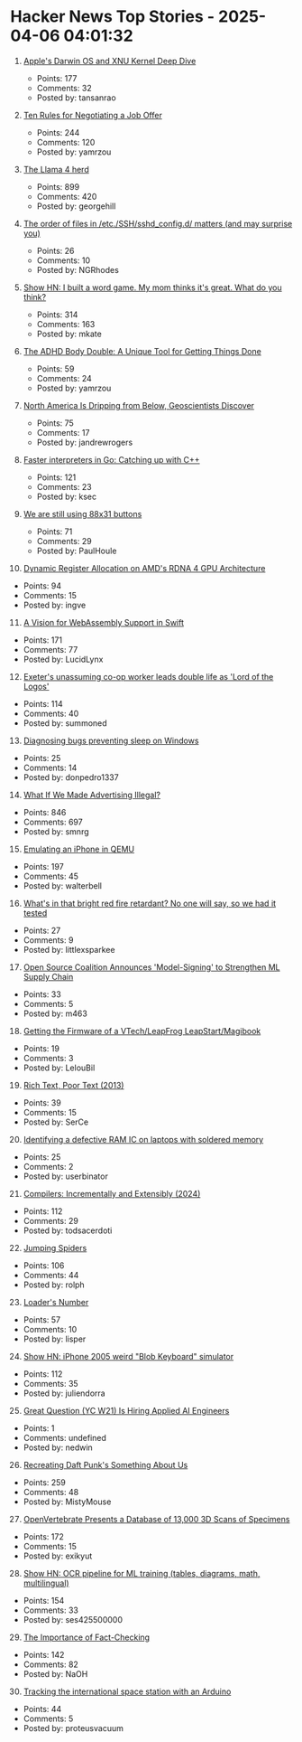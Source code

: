 # Hacker News Top Stories - 2025-04-06 04:01:32

1. [Apple's Darwin OS and XNU Kernel Deep Dive](https://tansanrao.com/blog/2025/04/xnu-kernel-and-darwin-evolution-and-architecture/)
   - Points: 177
   - Comments: 32
   - Posted by: tansanrao

2. [Ten Rules for Negotiating a Job Offer](https://haseebq.com/my-ten-rules-for-negotiating-a-job-offer/)
   - Points: 244
   - Comments: 120
   - Posted by: yamrzou

3. [The Llama 4 herd](https://ai.meta.com/blog/llama-4-multimodal-intelligence/)
   - Points: 899
   - Comments: 420
   - Posted by: georgehill

4. [The order of files in /etc./SSH/sshd_config.d/ matters (and may surprise you)](https://utcc.utoronto.ca/~cks/space/blog/sysadmin/OpenSSHConfigOrderMatters)
   - Points: 26
   - Comments: 10
   - Posted by: NGRhodes

5. [Show HN: I built a word game. My mom thinks it's great. What do you think?](https://www.whatsit.today/)
   - Points: 314
   - Comments: 163
   - Posted by: mkate

6. [The ADHD Body Double: A Unique Tool for Getting Things Done](https://add.org/the-body-double/)
   - Points: 59
   - Comments: 24
   - Posted by: yamrzou

7. [North America Is Dripping from Below, Geoscientists Discover](https://www.jsg.utexas.edu/news/2025/04/north-america-is-dripping-from-below-geoscientists-discover/)
   - Points: 75
   - Comments: 17
   - Posted by: jandrewrogers

8. [Faster interpreters in Go: Catching up with C++](https://planetscale.com/blog/faster-interpreters-in-go-catching-up-with-cpp)
   - Points: 121
   - Comments: 23
   - Posted by: ksec

9. [We are still using 88x31 buttons](https://ultrasciencelabs.com/lab-notes/why-we-are-still-using-88x31-buttons)
   - Points: 71
   - Comments: 29
   - Posted by: PaulHoule

10. [Dynamic Register Allocation on AMD's RDNA 4 GPU Architecture](https://chipsandcheese.com/p/dynamic-register-allocation-on-amds)
   - Points: 94
   - Comments: 15
   - Posted by: ingve

11. [A Vision for WebAssembly Support in Swift](https://forums.swift.org/t/pitch-a-vision-for-webassembly-support-in-swift/79060)
   - Points: 171
   - Comments: 77
   - Posted by: LucidLynx

12. [Exeter's unassuming co-op worker leads double life as 'Lord of the Logos'](https://www.devonlive.com/whats-on/whats-on-news/exeters-unassuming-co-op-worker-10039941)
   - Points: 114
   - Comments: 40
   - Posted by: summoned

13. [Diagnosing bugs preventing sleep on Windows](https://peteronprogramming.wordpress.com/2025/04/02/diagnosing-bugs-preventing-sleep-on-windows/)
   - Points: 25
   - Comments: 14
   - Posted by: donpedro1337

14. [What If We Made Advertising Illegal?](https://simone.org/advertising/)
   - Points: 846
   - Comments: 697
   - Posted by: smnrg

15. [Emulating an iPhone in QEMU](https://eshard.com/posts/emulating-ios-14-with-qemu)
   - Points: 197
   - Comments: 45
   - Posted by: walterbell

16. [What's in that bright red fire retardant? No one will say, so we had it tested](https://laist.com/news/climate-environment/how-much-toxic-heavy-metal-is-in-that-bright-red-fire-retardant-we-had-it-tested-to-find-out)
   - Points: 27
   - Comments: 9
   - Posted by: littlexsparkee

17. [Open Source Coalition Announces 'Model-Signing' to Strengthen ML Supply Chain](https://pypi.org/project/model-signing/)
   - Points: 33
   - Comments: 5
   - Posted by: m463

18. [Getting the Firmware of a VTech/LeapFrog LeapStart/Magibook](https://leloubil.prose.sh/leapstart-1)
   - Points: 19
   - Comments: 3
   - Posted by: LelouBil

19. [Rich Text, Poor Text (2013)](https://laemeur.sdf.org/words/D29.html)
   - Points: 39
   - Comments: 15
   - Posted by: SerCe

20. [Identifying a defective RAM IC on laptops with soldered memory](https://blog.piernov.org/identifying-defective-ram-ic/)
   - Points: 25
   - Comments: 2
   - Posted by: userbinator

21. [Compilers: Incrementally and Extensibly (2024)](https://okmij.org/ftp/tagless-final/Compiler/index.html)
   - Points: 112
   - Comments: 29
   - Posted by: todsacerdoti

22. [Jumping Spiders](https://digital.tnconservationist.org/publication/?i=663361&article_id=3697028&view=articleBrowser)
   - Points: 106
   - Comments: 44
   - Posted by: rolph

23. [Loader's Number](https://googology.fandom.com/wiki/Loader%27s_number)
   - Points: 57
   - Comments: 10
   - Posted by: lisper

24. [Show HN: iPhone 2005 weird "Blob Keyboard" simulator](undefined)
   - Points: 112
   - Comments: 35
   - Posted by: juliendorra

25. [Great Question (YC W21) Is Hiring Applied AI Engineers](https://www.ycombinator.com/companies/great-question/jobs/AtPa8pe-ai-engineer)
   - Points: 1
   - Comments: undefined
   - Posted by: nedwin

26. [Recreating Daft Punk's Something About Us](https://thoughts-and-things.ghost.io/recreating-daft-punks-something-about-us/)
   - Points: 259
   - Comments: 48
   - Posted by: MistyMouse

27. [OpenVertebrate Presents a Database of 13,000 3D Scans of Specimens](https://www.openculture.com/2024/03/openvertebrate-presents-a-massive-database-of-13000-3d-scans-of-vertebrate-specimens.html)
   - Points: 172
   - Comments: 15
   - Posted by: exikyut

28. [Show HN: OCR pipeline for ML training (tables, diagrams, math, multilingual)](https://github.com/ses4255/Versatile-OCR-Program)
   - Points: 154
   - Comments: 33
   - Posted by: ses425500000

29. [The Importance of Fact-Checking](https://lithub.com/on-the-episode-that-changed-ira-glasss-this-american-life-forever/)
   - Points: 142
   - Comments: 82
   - Posted by: NaOH

30. [Tracking the international space station with an Arduino](https://faridrener.com/2025/04/04/tracking-iss.html)
   - Points: 44
   - Comments: 5
   - Posted by: proteusvacuum

